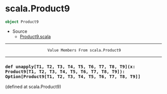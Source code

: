 
#                                scala.Product9                                #

```scala
object Product9
```

* Source
  * [Product9.scala](https://github.com/scala/scala/tree/6d09a1ba5f/src/library/scala/Product9.scala#L1)


--------------------------------------------------------------------------------
                       Value Members From scala.Product9
--------------------------------------------------------------------------------


### `def unapply[T1, T2, T3, T4, T5, T6, T7, T8, T9](x: Product9[T1, T2, T3, T4, T5, T6, T7, T8, T9]): Option[Product9[T1, T2, T3, T4, T5, T6, T7, T8, T9]]` ###
(defined at scala.Product9)
